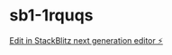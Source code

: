 # sb1-1rquqs

[Edit in StackBlitz next generation editor ⚡️](https://stackblitz.com/~/github.com/ulaganathan001/sb1-1rquqs)